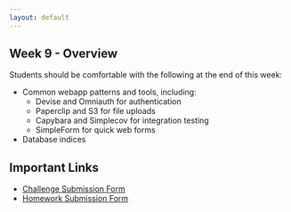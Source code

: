 ```yaml
---
layout: default
---
```


## Week 9 - Overview

Students should be comfortable with the following at the end of this week:

* Common webapp patterns and tools, including:
  * Devise and Omniauth for authentication
  * Paperclip and S3 for file uploads
  * Capybara and Simplecov for integration testing
  * SimpleForm for quick web forms
* Database indices

## Important Links

* [Challenge Submission Form](http://goo.gl/forms/fpcxQCtEqs)
* [Homework Submission Form](https://docs.google.com/forms/d/1lddv00AYx4z9ugJBYv1v2RG_JuMUpWEYPYjQGdCVdgQ/viewform?c=0&w=1)

<!--

## Monday

#### Lecture

* [Challenge](https://github.com/masonfmatthews/rails_assignments/blob/master/challenges/discuss_ruby.rb))
* Project Review

* Massive Seeds
* Database Indices
* Foreign Key Constraints
* Memory usage and find_each

#### Assignment

* [Database Optimizations](https://github.com/tiyd-rails-2015-01/database_optimizations)

## Tuesday

#### Lecture

* [Challenge](https://github.com/masonfmatthews/rails_assignments/blob/master/challenges/discuss_rails.rb))
* Assignment Review

* Delayed Job
* Active Job
* Email again

#### Assignment

* [Delayed Mailer](https://github.com/tiyd-rails-2015-01/delayed_mailer)

## Wednesday

#### Lecture

* [Challenge](https://github.com/masonfmatthews/rails_assignments/blob/master/challenges/discuss_supporting_technologies.rb))
* Assignment Review

* Paperclip
* S3

#### Assignment

* [Reports on S3](https://github.com/tiyd-rails-2015-01/reports_on_s3)

## Thursday

#### Lecture

* [Challenge](https://github.com/masonfmatthews/rails_assignments/blob/master/challenges/discuss_development.rb))
* Assignment Review

* Devise and Omniauth (Michael)
* Capybara (Thomas and Chris)
* [SimpleForm](https://github.com/plataformatec/simple_form)

<!--

* Multi-tenancy
* Simplecov

* Versioning in a Database
* Disabled_at pattern

* Mocking and stubbing

* Underscore vs hyphen vs camelCase review

* [Merging Apps and Heroku Deployments](https://github.com/masonfmatthews/rails_assignments/tree/master/assignments/heroku_deployments) - AS PAIRS

* [Student Awards](https://github.com/masonfmatthews/rails_assignments/tree/master/assignments/student_awards)

* [Rails Testing and Coverage](https://github.com/masonfmatthews/rails_assignments/tree/master/assignments/rails_testing_and_coverage)

* http://mislav.uniqpath.com/poignant-guide/

* Polymorphism?
* Single Table Inheritance?

* scoped associations

    class Item < ActiveRecord::Base
      has_many :orders do
        def for_user(user_id)
          where(user_id: user_id)
        end
      end
    end

    Item.first.orders.for_user(current_user)

* Multi-tenancy discussion
* Trying to change an array in an outer scope inside a called function.

* NoSQL
-->
